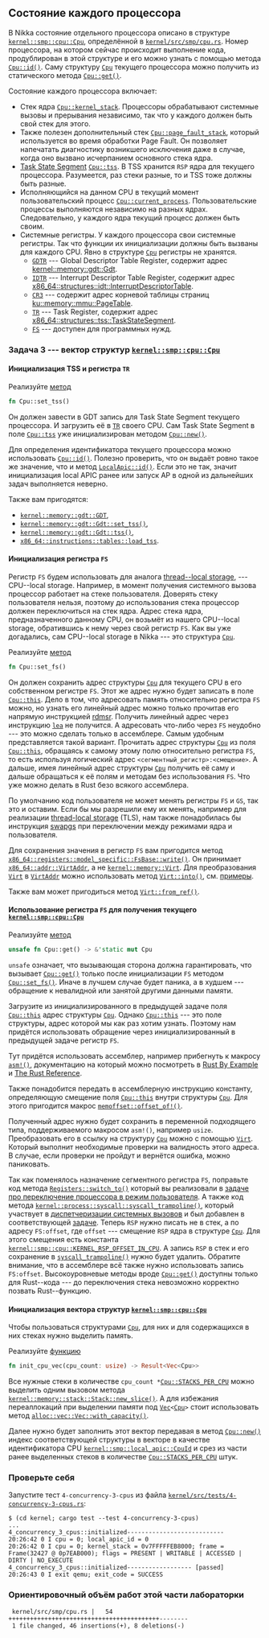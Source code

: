 ## Состояние каждого процессора

В Nikka состояние отдельного процессора описано в структуре
[`kernel::smp::cpu::Cpu`](../../doc/kernel/smp/cpu/struct.Cpu.html),
определённой в [`kernel/src/smp/cpu.rs`](https://gitlab.com/sergey-v-galtsev/nikka-public/-/blob/master/kernel/src/smp/cpu.rs).
Номер процессора, на котором сейчас происходит выполнение кода, продублирован в этой структуре и его можно узнать с помощью метода
[`Cpu::id()`](../../doc/kernel/smp/cpu/struct.Cpu.html#method.id).
Саму структуру
[`Cpu`](../../doc/kernel/smp/cpu/struct.Cpu.html)
текущего процессора можно получить из статического метода
[`Cpu::get()`](../../doc/kernel/smp/cpu/struct.Cpu.html#method.get).

Состояние каждого процессора включает:

- Стек ядра [`Cpu::kernel_stack`](../../doc/kernel/smp/cpu/struct.Cpu.html#structfield.kernel_stack). Процессоры обрабатывают системные вызовы и прерывания независимо, так что у каждого должен быть свой стек для этого.
- Также полезен дополнительный стек [`Cpu::page_fault_stack`](../../doc/kernel/smp/cpu/struct.Cpu.html#structfield.page_fault_stack), который используется во время обработки Page Fault. Он позволяет напечатать диагностику возникшего исключения даже в случае, когда оно вызвано исчерпанием основного стека ядра.
- [Task State Segment](https://en.wikipedia.org/wiki/Task_state_segment) [`Cpu::tss`](../../doc/kernel/smp/cpu/struct.Cpu.html#structfield.tss). В TSS хранится `RSP` ядра для текущего процессора. Разумеется, раз стеки разные, то и TSS тоже должны быть разные.
- Исполняющийся на данном CPU в текущий момент пользовательский процесс [`Cpu::current_process`](../../doc/kernel/smp/cpu/struct.Cpu.html#structfield.current_process). Пользовательские процессы выполняются независимо на разных ядрах. Следовательно, у каждого ядра текущий процесс должен быть своим.
- Системные регистры. У каждого процессора свои системные регистры. Так что функции их инициализации должны быть вызваны для каждого CPU. Явно в структуре [`Cpu`](../../doc/kernel/smp/cpu/struct.Cpu.html) регистры не хранятся.
  - [`GDTR`](https://wiki.osdev.org/GDT#GDTR) --- Global Descriptor Table Register, содержит адрес [kernel::memory::gdt::Gdt](../../doc/kernel/memory/gdt/type.Gdt.html).
  - [`IDTR`](https://wiki.osdev.org/IDT#IDTR) --- Interrupt Descriptor Table Register, содержит адрес [x86_64::structures::idt::InterruptDescriptorTable](../../doc/x86_64/structures/idt/struct.InterruptDescriptorTable.html).
  - [`CR3`](https://wiki.osdev.org/CPU_Registers_x86-64#CR3) --- содержит адрес корневой таблицы страниц [ku::memory::mmu::PageTable](../../doc/ku/memory/mmu/type.PageTable.html).
  - [`TR`](https://wiki.osdev.org/CPU_Registers_x86-64#TR) --- Task Register, содержит адрес [x86_64::structures::tss::TaskStateSegment](../../doc/x86_64/structures/tss/struct.TaskStateSegment.html).
  - [`FS`](https://wiki.osdev.org/CPU_Registers_x86-64#FS.base.2C_GS.base) --- доступен для программных нужд.


### Задача 3 --- вектор структур [`kernel::smp::cpu::Cpu`](../../doc/kernel/smp/cpu/struct.Cpu.html)


#### Инициализация TSS и регистра `TR`

Реализуйте [метод](../../doc/kernel/smp/cpu/struct.Cpu.html#method.set_tss)

```rust
fn Cpu::set_tss()
```

Он должен завести в GDT запись для Task State Segment текущего процессора.
И загрузить её в [`TR`](https://wiki.osdev.org/CPU_Registers_x86-64#TR) своего CPU.
Сам Task State Segment в поле [`Cpu::tss`](../../doc/kernel/smp/cpu/struct.Cpu.html#structfield.tss)
уже инициализирован методом
[`Cpu::new()`](../../doc/kernel/smp/cpu/struct.Cpu.html#method.new).

Для определения идентификатора текущего процессора можно использовать
[`Cpu::id()`](../../doc/kernel/smp/cpu/struct.Cpu.html#method.id).
Полезно проверить, что он выдаёт ровно такое же значение, что и метод
[`LocalApic::id()`](../../doc/kernel/smp/local_apic/struct.LocalApic.html#method.id).
Если это не так, значит инициализация local APIC ранее или запуск AP в одной из дальнейших задач выполняется неверно.

Также вам пригодятся:

- [`kernel::memory::gdt::GDT`](../../doc/kernel/memory/gdt/struct.GDT.html),
- [`kernel::memory::gdt::Gdt::set_tss()`](../../doc/kernel/memory/gdt/struct.SmpGdt.html#method.set_tss),
- [`kernel::memory::gdt::Gdt::tss()`](../../doc/kernel/memory/gdt/struct.SmpGdt.html#method.tss),
- [`x86_64::instructions::tables::load_tss`](../../doc/x86_64/instructions/tables/fn.load_tss.html).


#### Инициализация регистра `FS`

Регистр `FS` будем использовать для аналога
[thread--local storage](https://en.wikipedia.org/wiki/Thread-local_storage), ---
CPU--local storage.
Например, в момент получения системного вызова процессор работает на стеке пользователя.
Доверять стеку пользователя нельзя, поэтому до использования стека процессор должен переключиться на стек ядра.
Адрес стека ядра, предназначенного данному CPU, он возьмёт из нашего CPU--local storage, обратившись к нему через свой регистр `FS`.
Как вы уже догадались, сам CPU--local storage в Nikka --- это структура
[`Cpu`](../../doc/kernel/smp/cpu/struct.Cpu.html).

Реализуйте [метод](../../doc/kernel/smp/cpu/struct.Cpu.html#method.set_fs)

```rust
fn Cpu::set_fs()
```

Он должен сохранить адрес структуры
[`Cpu`](../../doc/kernel/smp/cpu/struct.Cpu.html)
для текущего CPU в его собственном регистре `FS`.
Этот же адрес нужно будет записать в поле
[`Cpu::this`](../../doc/kernel/smp/cpu/struct.Cpu.html#structfield.this).
Дело в том, что адресовать память относительно регистра `FS` можно,
но узнать его линейный адрес можно только прочитав его напрямую
инструкцией [rdmsr](https://www.felixcloutier.com/x86/rdmsr).
Получить линейный адрес через инструкцию
[`lea`](https://www.felixcloutier.com/x86/lea)
не получится.
А адресовать что-либо через `FS` неудобно --- это можно сделать только в ассемблере.
Самым удобным представляется такой вариант.
Прочитать адрес структуры
[`Cpu`](../../doc/kernel/smp/cpu/struct.Cpu.html)
из поля
[`Cpu::this`](../../doc/kernel/smp/cpu/struct.Cpu.html#structfield.this),
обращаясь к самому этому полю относительно регистра `FS`,
то есть используя логический адрес `<сегментный_регистр>:<смещение>`.
А дальше, имея линейный адрес структуры
[`Cpu`](../../doc/kernel/smp/cpu/struct.Cpu.html)
получить её саму и дальше обращаться к её полям и методам без использования `FS`.
Что уже можно делать в Rust безо всякого ассемблера.

По умолчанию код пользователя не может менять регистры `FS` и `GS`, так это и оставим.
Если бы мы разрешили ему их менять, например для реализации
[thread-local storage](https://en.wikipedia.org/wiki/Thread-local_storage) (TLS),
нам также понадобилась бы инструкция
[swapgs](https://www.felixcloutier.com/x86/swapgs)
при переключении между режимами ядра и пользователя.

Для сохранения значения в регистр `FS` вам пригодится метод
[`x86_64::registers::model_specific::FsBase::write()`](../../doc/x86_64/registers/model_specific/struct.FsBase.html#method.write).
Он принимает
[`x86_64::addr::VirtAddr`](../../doc/x86_64/addr/struct.VirtAddr.html),
а не
[`kernel::memory::Virt`](../../doc/kernel/memory/type.Virt.html).
Для преобразования
[`Virt`](../../doc/kernel/memory/type.Virt.html) в
[`VirtAddr`](../../doc/x86_64/addr/struct.VirtAddr.html)
можно использовать метод
[`Virt::into()`](../../doc/kernel/memory/addr/struct.Addr.html#method.into),
см. [примеры](../../doc/kernel/memory/type.Virt.html#%D0%9F%D1%80%D0%B5%D0%BE%D0%B1%D1%80%D0%B0%D0%B7%D0%BE%D0%B2%D0%B0%D0%BD%D0%B8%D1%8F-%D0%BC%D0%B5%D0%B6%D0%B4%D1%83-virt-%D0%B8-virtaddr).

Также вам может пригодиться метод
[`Virt::from_ref()`](../../doc/kernel/memory/addr/struct.Addr.html#method.from_ref).


#### Использование регистра `FS` для получения текущего [`kernel::smp::cpu::Cpu`](../../doc/kernel/smp/cpu/struct.Cpu.html)

Реализуйте [метод](../../doc/kernel/smp/cpu/struct.Cpu.html#method.get)

```rust
unsafe fn Cpu::get() -> &'static mut Cpu
```

`unsafe` означает, что вызывающая сторона должна гарантировать, что вызывает
[`Cpu::get()`](../../doc/kernel/smp/cpu/struct.Cpu.html#method.get)
только после инициализации `FS` методом
[`Cpu::set_fs()`](../../doc/kernel/smp/cpu/struct.Cpu.html#method.set_fs).
Иначе в лучшем случае будет паника, а в худшем --- обращение к невалидной или занятой другими данными памяти.

Загрузите из инициализированного в предыдущей задаче поля
[`Cpu::this`](../../doc/kernel/smp/cpu/struct.Cpu.html#structfield.this)
адрес структуры
[`Cpu`](../../doc/kernel/smp/cpu/struct.Cpu.html).
Однако
[`Cpu::this`](../../doc/kernel/smp/cpu/struct.Cpu.html#structfield.this) ---
это поле структуры, адрес которой мы как раз хотим узнать.
Поэтому нам придётся использовать обращение через инициализированный в предыдущей задаче регистр `FS`.

Тут придётся использовать ассемблер, например прибегнуть к макросу
[`asm!()`](https://doc.rust-lang.org/core/arch/macro.asm.html),
документацию на который можно посмотреть в
[Rust By Example](https://doc.rust-lang.org/nightly/rust-by-example/unsafe/asm.html) и
[The Rust Reference](https://doc.rust-lang.org/nightly/reference/inline-assembly.html).

Также понадобится передать в ассемблерную инструкцию константу, определяющую смещение поля
[`Cpu::this`](../../doc/kernel/smp/cpu/struct.Cpu.html#structfield.this)
внутри структуры
[`Cpu`](../../doc/kernel/smp/cpu/struct.Cpu.html).
Для этого пригодится макрос
[`memoffset::offset_of!()`](../../doc/memoffset/macro.offset_of.html).

Полученный адрес нужно будет сохранить в переменной подходящего типа,
поддерживаемого макросом `asm!()`, например `usize`.
Преобразовать его в ссылку на структуру
[`Cpu`](../../doc/kernel/smp/cpu/struct.Cpu.html)
можно с помощью
[`Virt`](../../doc/kernel/memory/type.Virt.html).
Который выполнит необходимые проверки на валидность этого адреса.
В случае, если проверки не пройдут и вернётся ошибка, можно паниковать.

Так как поменялось назначение сегментного регистра `FS`,
поправьте код метода
[`Registers::switch_to()`](../../doc/kernel/process/registers/struct.Registers.html#method.switch_to)
который вы реализовали в
[задаче про переключение процессора в режим пользователя](../../lab/book/3-process-3-user-mode.html#%D0%97%D0%B0%D0%B4%D0%B0%D1%87%D0%B0-3--%D0%BF%D0%B5%D1%80%D0%B5%D0%BA%D0%BB%D1%8E%D1%87%D0%B5%D0%BD%D0%B8%D0%B5-%D0%BF%D1%80%D0%BE%D1%86%D0%B5%D1%81%D1%81%D0%BE%D1%80%D0%B0-%D0%B2-%D1%80%D0%B5%D0%B6%D0%B8%D0%BC-%D0%BF%D0%BE%D0%BB%D1%8C%D0%B7%D0%BE%D0%B2%D0%B0%D1%82%D0%B5%D0%BB%D1%8F-%D0%B8-%D0%B2%D0%BE%D0%B7%D0%B2%D1%80%D0%B0%D1%82-%D0%B8%D0%B7-%D0%BD%D0%B5%D0%B3%D0%BE).
А также код метода
[`kernel::process::syscall::syscall_trampoline()`](../../doc/kernel/process/syscall/fn.syscall_trampoline.html),
который участвует в
[диспетчеризации системных вызовов](../../lab/book/3-process-4-syscall.html#%D0%94%D0%B8%D1%81%D0%BF%D0%B5%D1%82%D1%87%D0%B5%D1%80%D0%B8%D0%B7%D0%B0%D1%86%D0%B8%D1%8F-%D1%81%D0%B8%D1%81%D1%82%D0%B5%D0%BC%D0%BD%D1%8B%D1%85-%D0%B2%D1%8B%D0%B7%D0%BE%D0%B2%D0%BE%D0%B2)
и был добавлен в соответствующей
[задаче](../../lab/book/3-process-4-syscall.html#%D0%97%D0%B0%D0%B4%D0%B0%D1%87%D0%B0-4--%D0%BF%D0%BE%D0%B4%D0%B4%D0%B5%D1%80%D0%B6%D0%BA%D0%B0-%D1%81%D0%B8%D1%81%D1%82%D0%B5%D0%BC%D0%BD%D1%8B%D1%85-%D0%B2%D1%8B%D0%B7%D0%BE%D0%B2%D0%BE%D0%B2).
Теперь `RSP` нужно писать не в стек, а по адресу `FS:offset`, где `offset` --- смещение `RSP` ядра в структуре
[`Cpu`](../../doc/kernel/smp/cpu/struct.Cpu.html).
Для этого смещения есть константа
[`kernel::smp::cpu::KERNEL_RSP_OFFSET_IN_CPU`](../../doc/kernel/smp/cpu/constant.KERNEL_RSP_OFFSET_IN_CPU.html).
А запись `RSP` в стек и его сохранение в
[`syscall_trampoline()`](../../doc/kernel/process/syscall/fn.syscall_trampoline.html)
нужно будет удалить.
Обратите внимание, что в ассемблере всё также нужно использовать запись `FS:offset`.
Высокоуровневые методы вроде
[`Cpu::get()`](../../doc/kernel/smp/cpu/struct.Cpu.html#method.get)
доступны только для Rust--кода --- до переключения стека невозможно корректно позвать Rust--функцию.


#### Инициализация вектора структур [`kernel::smp::cpu::Cpu`](../../doc/kernel/smp/cpu/struct.Cpu.html)

Чтобы пользоваться структурами
[`Cpu`](../../doc/kernel/smp/cpu/struct.Cpu.html),
для них и для содержащихся в них стеках нужно выделить память.

Реализуйте [функцию](../../doc/kernel/smp/cpu/fn.init_cpu_vec.html)

```rust
fn init_cpu_vec(cpu_count: usize) -> Result<Vec<Cpu>>
```

Все нужные стеки в количестве
`cpu_count *`[`Cpu::STACKS_PER_CPU`](../../doc/kernel/smp/cpu/struct.Cpu.html#associatedconstant.STACKS_PER_CPU)
можно выделить одним вызовом метода
[`kernel::memory::stack::Stack::new_slice()`](../../doc/kernel/memory/stack/struct.Stack.html#method.new_slice).
А для избежания переаллокаций при выделении памяти под
[`Vec`](https://doc.rust-lang.org/nightly/alloc/vec/struct.Vec.html)`<`[`Cpu`](../../doc/kernel/smp/cpu/struct.Cpu.html)`>`
стоит использовать метод
[`alloc::vec::Vec::with_capacity()`](https://doc.rust-lang.org/nightly/alloc/vec/struct.Vec.html#method.with_capacity).

Далее нужно будет заполнить этот вектор передавая в метод
[`Cpu::new()`](../../doc/kernel/smp/cpu/struct.Cpu.html#method.new)
индекс соответствующей структуры в векторе в качестве идентификатора CPU
[`kernel::smp::local_apic::CpuId`](../../doc/kernel/smp/local_apic/type.CpuId.html)
и срез из части ранее выделенных стеков в количестве
[`Cpu::STACKS_PER_CPU`](../../doc/kernel/smp/cpu/struct.Cpu.html#associatedconstant.STACKS_PER_CPU)
штук.


### Проверьте себя

Запустите тест `4-concurrency-3-cpus` из файла
[`kernel/src/tests/4-concurrency-3-cpus.rs`](https://gitlab.com/sergey-v-galtsev/nikka-public/-/blob/master/kernel/src/tests/4-concurrency-3-cpus.rs):

```console
$ (cd kernel; cargo test --test 4-concurrency-3-cpus)
...
4_concurrency_3_cpus::initialized---------------------------
20:26:42 0 I cpu = 0; local_apic_id = 0
20:26:42 0 I cpu = 0; kernel_stack = 0v7FFFFFEB8000; frame = Frame(32427 @ 0p7EAB000); flags = PRESENT | WRITABLE | ACCESSED | DIRTY | NO_EXECUTE
4_concurrency_3_cpus::initialized------------------ [passed]
20:26:43 0 I exit qemu; exit_code = SUCCESS
```


### Ориентировочный объём работ этой части лабораторки

```console
 kernel/src/smp/cpu.rs |   54 ++++++++++++++++++++++++++++++++++++++++++--------
 1 file changed, 46 insertions(+), 8 deletions(-)
```
